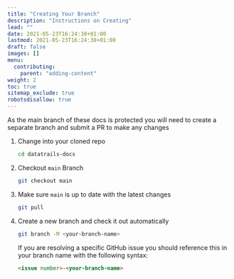 ```yaml
---
title: "Creating Your Branch"
description: "Instructions on Creating"
lead: ""
date: 2021-05-23T16:24:38+01:00
lastmod: 2021-05-23T16:24:38+01:00
draft: false
images: []
menu: 
  contributing:
    parent: "adding-content"
weight: 2
toc: true
sitemap_exclude: true
robotsdisallow: true
---
```


As the main branch of these docs is protected you will need to create a separate branch and submit a PR to make any changes

1. Change into your cloned repo

    ```bash
    cd datatrails-docs
    ```

1. Checkout `main` Branch

    ```bash
    git checkout main
    ```

1. Make sure `main` is up to date with the latest changes

    ```bash
    git pull
    ```

1. Create a new branch and check it out automatically

    ```bash
    git branch -M <your-branch-name>
    ```

    If you are resolving a specific GitHub issue you should reference this in your branch name with the following syntax:

    ```md
    <issue number>-<your-branch-name>
    ```
